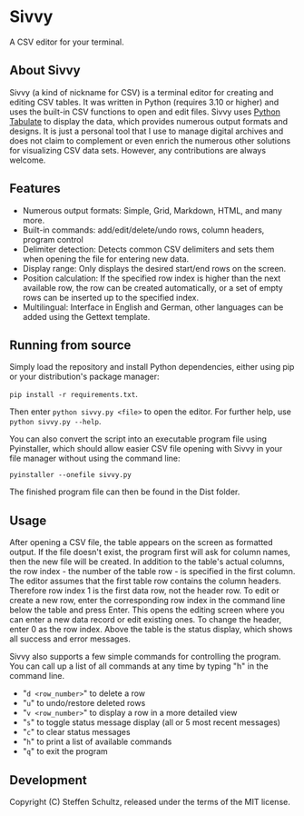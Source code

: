 # Sivvy
A CSV editor for your terminal.

## About Sivvy

Sivvy (a kind of nickname for CSV) is a terminal editor for creating and editing CSV tables. It was written in Python (requires 3.10 or higher) and uses the built-in CSV functions to open and edit files. Sivvy uses [Python Tabulate](https://pypi.org/project/tabulate/) to display the data, which provides numerous output formats and designs. It is just a personal tool that I use to manage digital archives and does not claim to complement or even enrich the numerous other solutions for visualizing CSV data sets. However, any contributions are always welcome. 

## Features

* Numerous output formats: Simple, Grid, Markdown, HTML, and many more.
* Built-in commands: add/edit/delete/undo rows, column headers, program control
* Delimiter detection: Detects common CSV delimiters and sets them when opening the file for entering new data.
* Display range: Only displays the desired start/end rows on the screen.
* Position calculation: If the specified row index is higher than the next available row, the row can be created automatically, or a set of empty rows can be inserted up to the specified index.
* Multilingual: Interface in English and German, other languages can be added using the Gettext template.

## Running from source

Simply load the repository and install Python dependencies, either using pip or your distribution's package manager:

`pip install -r requirements.txt`. 

Then enter `python sivvy.py <file>` to open the editor. For further help, use `python sivvy.py --help`.

You can also convert the script into an executable program file using Pyinstaller, which should allow easier CSV file opening with Sivvy in your file manager without using the command line:

`pyinstaller --onefile sivvy.py`

The finished program file can then be found in the Dist folder. 

## Usage

After opening a CSV file, the table appears on the screen as formatted output. If the file doesn't exist, the program first will ask for column names, then the new file will be created. In addition to the table's actual columns, the row index - the number of the table row - is specified in the first column. The editor assumes that the first table row contains the column headers. Therefore row index 1 is the first data row, not the header row. To edit or create a new row, enter the corresponding row index in the command line below the table and press Enter. This opens the editing screen where you can enter a new data record or edit existing ones. To change the header, enter 0 as the row index. Above the table is the status display, which shows all success and error messages.

Sivvy also supports a few simple commands for controlling the program. You can call up a list of all commands at any time by typing "h" in the command line.

* "`d <row_number>`" to delete a row
* "`u`" to undo/restore deleted rows
* "`v <row_number>`" to display a row in a more detailed view
* "`s`" to toggle status message display (all or 5 most recent messages)
* "`c`" to clear status messages
* "`h`" to print a list of available commands
* "`q`" to exit the program

## Development

Copyright (C) Steffen Schultz, released under the terms of the MIT license.
